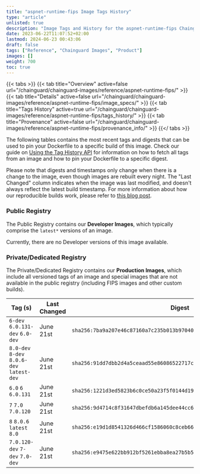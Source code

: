 ```yaml
---
title: "aspnet-runtime-fips Image Tags History"
type: "article"
unlisted: true
description: "Image Tags and History for the aspnet-runtime-fips Chainguard Image"
date: 2023-06-22T11:07:52+02:00
lastmod: 2024-06-23 00:43:06
draft: false
tags: ["Reference", "Chainguard Images", "Product"]
images: []
weight: 700
toc: true
---
```


{{< tabs >}}
{{< tab title="Overview" active=false url="/chainguard/chainguard-images/reference/aspnet-runtime-fips/" >}}
{{< tab title="Details" active=false url="/chainguard/chainguard-images/reference/aspnet-runtime-fips/image_specs/" >}}
{{< tab title="Tags History" active=true url="/chainguard/chainguard-images/reference/aspnet-runtime-fips/tags_history/" >}}
{{< tab title="Provenance" active=false url="/chainguard/chainguard-images/reference/aspnet-runtime-fips/provenance_info/" >}}
{{</ tabs >}}

The following tables contains the most recent tags and digests that can be used to pin your Dockerfile to a specific build of this image. Check our guide on [Using the Tag History API](/chainguard/chainguard-images/using-the-tag-history-api/) for information on how to fetch all tags from an image and how to pin your Dockerfile to a specific digest.

Please note that digests and timestamps only change when there is a change to the image, even though images are rebuilt every night. The "Last Changed" column indicates when the image was last modified, and doesn't always reflect the latest build timestamp. For more information about how our reproducible builds work, please refer to [this blog post](https://www.chainguard.dev/unchained/reproducing-chainguards-reproducible-image-builds).

### Public Registry
The Public Registry contains our **Developer Images**, which typically comprise the `latest*` versions of an image.

Currently, there are no Developer versions of this image available.

### Private/Dedicated Registry
The Private/Dedicated Registry contains our **Production Images**, which include all versioned tags of an image and special images that are not available in the public registry (including FIPS images and other custom builds).

| Tag (s)                                     | Last Changed | Digest                                                                    |
|---------------------------------------------|--------------|---------------------------------------------------------------------------|
|  `6-dev` `6.0.131-dev` `6.0-dev`            | June 21st    | `sha256:7ba9a207e46c87160a7c235b013b9704077b262edd7ad4bc7caa4aff09e0a9de` |
|  `8.0-dev` `8-dev` `8.0.6-dev` `latest-dev` | June 21st    | `sha256:91dd7dbb2d4a5ceaad55e86086522717c14fa54f2b5fd55139ac91fa340e2741` |
|  `6.0` `6` `6.0.131`                        | June 21st    | `sha256:1221d3ed5823b6c0ce50a23f5f0144d19db1c60a691a1eba33e9a402febd70d3` |
|  `7` `7.0` `7.0.120`                        | June 21st    | `sha256:9d4714c8f31647dbefdb6a145dee44cc6b482395e557e0460ecbda92261e39b9` |
|  `8` `8.0.6` `latest` `8.0`                 | June 21st    | `sha256:e19d1d8541326d466cf1586060c8ceb66ace880f7421650c8d69b34aa26c236d` |
|  `7.0.120-dev` `7-dev` `7.0-dev`            | June 21st    | `sha256:e9475e622bb912bf5261ebba8ea27b5b5789b30ea5468433853c118f982515b4` |

